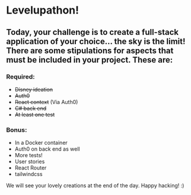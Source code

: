 # Levelupathon! 

## Today, your challenge is to create a full-stack application of your choice... the sky is the limit! There are some stipulations for aspects that must be included in your project. These are:

### Required:

- ~~Disney ideation~~
- ~~Auth0~~
- ~~React context~~ (Via Auth0)
- ~~C# back end~~
- ~~At least one test~~

### Bonus:

- In a Docker container
- Auth0 on back end as well
- More tests!
- User stories
- React Router
- tailwindcss

We will see your lovely creations at the end of the day. Happy hacking! :) 
